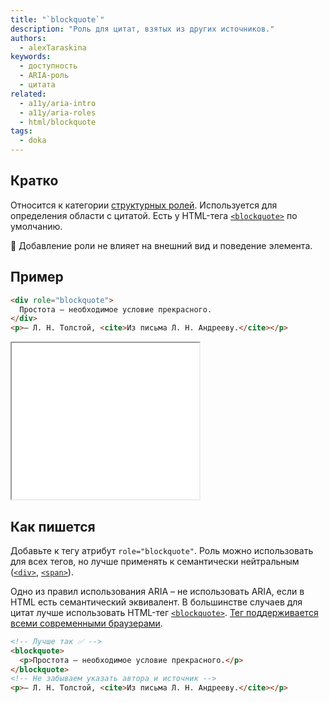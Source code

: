 ```yaml
---
title: "`blockquote`"
description: "Роль для цитат, взятых из других источников."
authors:
  - alexTaraskina
keywords:
  - доступность
  - ARIA-роль
  - цитата
related:
  - a11y/aria-intro
  - a11y/aria-roles
  - html/blockquote
tags:
  - doka
---
```


## Кратко

Относится к категории [структурных ролей](/a11y/aria-roles/#roli-struktury-dokumenta). Используется для определения области с цитатой. Есть у HTML-тега [`<blockquote>`](/html/blockquote/) по умолчанию.

<aside>

🎨 Добавление роли не влияет на внешний вид и поведение элемента.

</aside>

## Пример

```html
<div role="blockquote">
  Простота — необходимое условие прекрасного.
</div>
<p>— Л. Н. Толстой, <cite>Из письма Л. Н. Андрееву.</cite></p>
```

<iframe title="Пример использования роли blockquote" src="demos/role-blockquote/" height="250"></iframe>

## Как пишется

Добавьте к тегу атрибут `role="blockquote"`. Роль можно использовать для всех тегов, но лучше применять к семантически нейтральным ([`<div>`](/html/div/), [`<span>`](/html/span/)).

Одно из правил использования ARIA – не использовать ARIA, если в HTML есть семантический эквивалент. В большинстве случаев для цитат лучше использовать HTML-тег [`<blockquote>`](/html/blockquote/). [Тег поддерживается всеми современными браузерами](https://caniuse.com/?search=blockquote).

```html
<!-- Лучше так ✅ -->
<blockquote>
  <p>Простота — необходимое условие прекрасного.</p>
</blockquote>
<!-- Не забываем указать автора и источник -->
<p>— Л. Н. Толстой, <cite>Из письма Л. Н. Андрееву.</cite></p>
```
